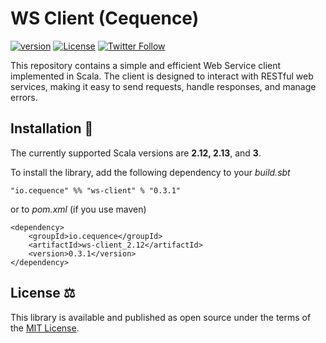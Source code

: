 # WS Client (Cequence)
[![version](https://img.shields.io/badge/version-0.3.1-green.svg)](https://cequence.io) [![License](https://img.shields.io/badge/License-MIT-lightgrey.svg)](https://opensource.org/licenses/MIT) [![Twitter Follow](https://img.shields.io/twitter/follow/cequence_io?style=social)](https://twitter.com/0xbnd)

This repository contains a simple and efficient Web Service client implemented in Scala. The client is designed to interact with RESTful web services, making it easy to send requests, handle responses, and manage errors.

## Installation 🚀

The currently supported Scala versions are **2.12, 2.13**, and **3**.

To install the library, add the following dependency to your *build.sbt*

```
"io.cequence" %% "ws-client" % "0.3.1"
```

or to *pom.xml* (if you use maven)

```
<dependency>
    <groupId>io.cequence</groupId>
    <artifactId>ws-client_2.12</artifactId>
    <version>0.3.1</version>
</dependency>
```

## License ⚖️

This library is available and published as open source under the terms of the [MIT License](https://opensource.org/licenses/MIT).